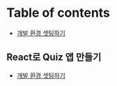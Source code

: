 # Table of contents

* [개발 환경 셋팅하기](README.md)

## React로 Quiz 앱 만들기

* [개발 환경 셋팅하기](react-quiz/undefined.md)

